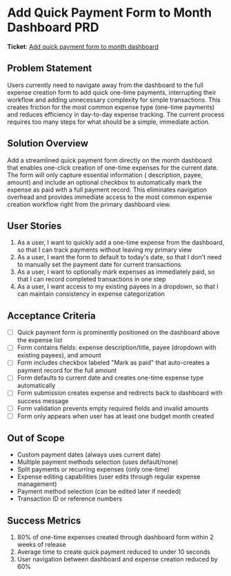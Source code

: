 # Add Quick Payment Form to Month Dashboard PRD

**Ticket**: [Add quick payment form to month dashboard](https://github.com/MarcinOrlowski/python-pyggy-expense-tracker/issues/149)

## Problem Statement

Users currently need to navigate away from the dashboard to the full expense creation form to add
quick one-time payments, interrupting their workflow and adding unnecessary complexity for simple
transactions. This creates friction for the most common expense type (one-time payments) and reduces
efficiency in day-to-day expense tracking. The current process requires too many steps for what
should be a simple, immediate action.

## Solution Overview

Add a streamlined quick payment form directly on the month dashboard that enables one-click creation
of one-time expenses for the current date. The form will only capture essential information (
description, payee, amount) and include an optional checkbox to automatically mark the expense as
paid with a full payment record. This eliminates navigation overhead and provides immediate access
to the most common expense creation workflow right from the primary dashboard view.

## User Stories

1. As a user, I want to quickly add a one-time expense from the dashboard, so that I can track payments without leaving my primary view
2. As a user, I want the form to default to today's date, so that I don't need to manually set the payment date for current transactions
3. As a user, I want to optionally mark expenses as immediately paid, so that I can record completed transactions in one step
4. As a user, I want access to my existing payees in a dropdown, so that I can maintain consistency in expense categorization

## Acceptance Criteria

- [ ] Quick payment form is prominently positioned on the dashboard above the expense list
- [ ] Form contains fields: expense description/title, payee (dropdown with existing payees), and amount
- [ ] Form includes checkbox labeled "Mark as paid" that auto-creates a payment record for the full amount
- [ ] Form defaults to current date and creates one-time expense type automatically
- [ ] Form submission creates expense and redirects back to dashboard with success message
- [ ] Form validation prevents empty required fields and invalid amounts
- [ ] Form only appears when user has at least one budget month created

## Out of Scope

- Custom payment dates (always uses current date)
- Multiple payment methods selection (uses default/none)
- Split payments or recurring expenses (only one-time)
- Expense editing capabilities (user edits through regular expense management)
- Payment method selection (can be edited later if needed)
- Transaction ID or reference numbers

## Success Metrics

1. 80% of one-time expenses created through dashboard form within 2 weeks of release
2. Average time to create quick payment reduced to under 10 seconds
3. User navigation between dashboard and expense creation reduced by 60%
